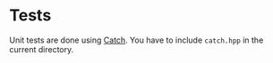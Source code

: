 # Tests

Unit tests are done using [Catch](https://github.com/philsquared/Catch).
You have to include `catch.hpp` in the current directory.
